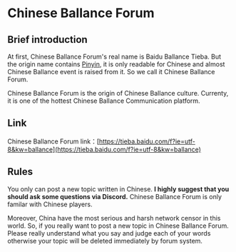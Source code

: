 # Chinese Ballance Forum

## Brief introduction

At first, Chinese Ballance Forum's real name is Baidu Ballance Tieba. But the origin name contains [Pinyin](https://en.wikipedia.org/wiki/Pinyin), it is only readable for Chinese and almost Chinese Ballance event is raised from it. So we call it Chinese Ballance Forum.

Chinese Ballance Forum is the origin of Chinese Ballance culture. Currenty, it is one of the hottest Chinese Ballance Communication platform.

## Link

Chinese Ballance Forum link：[https://tieba.baidu.com/f?ie=utf-8&kw=ballance](https://tieba.baidu.com/f?ie=utf-8&kw=ballance)

## Rules

You only can post a new topic written in Chinese. **I highly suggest that you should ask some questions via Discord.** Chinese Ballance Forum is only familar with Chinese players.

Moreover, China have the most serious and harsh network censor in this world. So, if you really want to post a new topic in Chinese Ballance Forum. Please really understand what you say and judge each of your words otherwise your topic will be deleted immediately by forum system.
